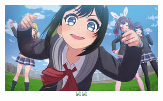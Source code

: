 <div>
    <div style="display: flex; justify-content: center;">
        <img src="./media/d4dj-anime.gif" alt="gif">
    </div>
    <div style=" display: flex; justify-content: center;">
        <div>
            <img src="https://img.shields.io/badge/TypeScript-blue?style=for-the-badge&logo=TypeScript&logoColor=white"/>
            <img src="https://img.shields.io/badge/JavaScript-yellow?style=for-the-badge&logo=javascript&logoColor=white"/>
        </div>
    </div>
</div>
<!--
**NistonT/NistonT** is a ✨ _special_ ✨ repository because its `README.md` (this file) appears on your GitHub profile.

Here are some ideas to get you started:

- 🔭 I’m currently working on ...
- 🌱 I’m currently learning ...
- 👯 I’m looking to collaborate on ...
- 🤔 I’m looking for help with ...
- 💬 Ask me about ...
- 📫 How to reach me: ...
- 😄 Pronouns: ...
- ⚡ Fun fact: ...
-->
